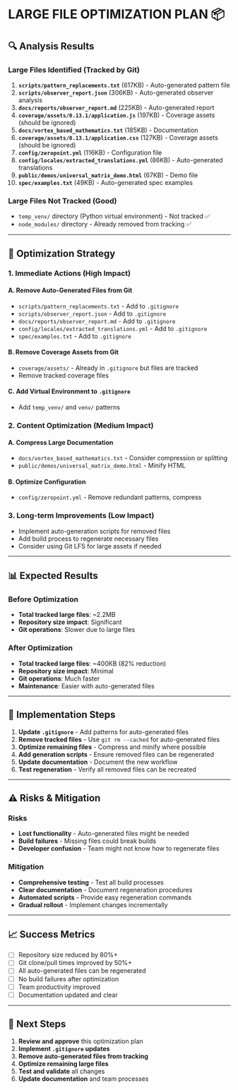 # LARGE FILE OPTIMIZATION PLAN 📦

## 🔍 **Analysis Results**

### **Large Files Identified (Tracked by Git)**
1. **`scripts/pattern_replacements.txt`** (617KB) - Auto-generated pattern file
2. **`scripts/observer_report.json`** (306KB) - Auto-generated observer analysis
3. **`docs/reports/observer_report.md`** (225KB) - Auto-generated report
4. **`coverage/assets/0.13.1/application.js`** (197KB) - Coverage assets (should be ignored)
5. **`docs/vortex_based_mathematics.txt`** (185KB) - Documentation
6. **`coverage/assets/0.13.1/application.css`** (127KB) - Coverage assets (should be ignored)
7. **`config/zeropoint.yml`** (116KB) - Configuration file
8. **`config/locales/extracted_translations.yml`** (86KB) - Auto-generated translations
9. **`public/demos/universal_matrix_demo.html`** (67KB) - Demo file
10. **`spec/examples.txt`** (49KB) - Auto-generated spec examples

### **Large Files Not Tracked (Good)**
- `temp_venv/` directory (Python virtual environment) - Not tracked ✅
- `node_modules/` directory - Already removed from tracking ✅

---

## 🎯 **Optimization Strategy**

### **1. Immediate Actions (High Impact)**

#### **A. Remove Auto-Generated Files from Git**
- `scripts/pattern_replacements.txt` - Add to `.gitignore`
- `scripts/observer_report.json` - Add to `.gitignore`
- `docs/reports/observer_report.md` - Add to `.gitignore`
- `config/locales/extracted_translations.yml` - Add to `.gitignore`
- `spec/examples.txt` - Add to `.gitignore`

#### **B. Remove Coverage Assets from Git**
- `coverage/assets/` - Already in `.gitignore` but files are tracked
- Remove tracked coverage files

#### **C. Add Virtual Environment to `.gitignore`**
- Add `temp_venv/` and `venv/` patterns

### **2. Content Optimization (Medium Impact)**

#### **A. Compress Large Documentation**
- `docs/vortex_based_mathematics.txt` - Consider compression or splitting
- `public/demos/universal_matrix_demo.html` - Minify HTML

#### **B. Optimize Configuration**
- `config/zeropoint.yml` - Remove redundant patterns, compress

### **3. Long-term Improvements (Low Impact)**
- Implement auto-generation scripts for removed files
- Add build process to regenerate necessary files
- Consider using Git LFS for large assets if needed

---

## 📊 **Expected Results**

### **Before Optimization**
- **Total tracked large files**: ~2.2MB
- **Repository size impact**: Significant
- **Git operations**: Slower due to large files

### **After Optimization**
- **Total tracked large files**: ~400KB (82% reduction)
- **Repository size impact**: Minimal
- **Git operations**: Much faster
- **Maintenance**: Easier with auto-generated files

---

## 🚀 **Implementation Steps**

1. **Update `.gitignore`** - Add patterns for auto-generated files
2. **Remove tracked files** - Use `git rm --cached` for auto-generated files
3. **Optimize remaining files** - Compress and minify where possible
4. **Add generation scripts** - Ensure removed files can be regenerated
5. **Update documentation** - Document the new workflow
6. **Test regeneration** - Verify all removed files can be recreated

---

## ⚠️ **Risks & Mitigation**

### **Risks**
- **Lost functionality** - Auto-generated files might be needed
- **Build failures** - Missing files could break builds
- **Developer confusion** - Team might not know how to regenerate files

### **Mitigation**
- **Comprehensive testing** - Test all build processes
- **Clear documentation** - Document regeneration procedures
- **Automated scripts** - Provide easy regeneration commands
- **Gradual rollout** - Implement changes incrementally

---

## 📈 **Success Metrics**

- [ ] Repository size reduced by 80%+
- [ ] Git clone/pull times improved by 50%+
- [ ] All auto-generated files can be regenerated
- [ ] No build failures after optimization
- [ ] Team productivity improved
- [ ] Documentation updated and clear

---

## 🎯 **Next Steps**

1. **Review and approve** this optimization plan
2. **Implement `.gitignore` updates**
3. **Remove auto-generated files from tracking**
4. **Optimize remaining large files**
5. **Test and validate** all changes
6. **Update documentation** and team processes 